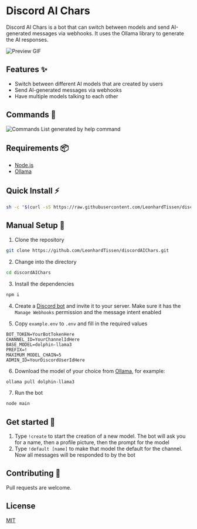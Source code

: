 # Discord AI Chars

Discord AI Chars is a bot that can switch between models and send AI-generated messages via webhooks. It uses the Ollama library to generate the AI responses.

![Preview GIF](https://s.warze.org/discordaichars.gif)

## Features ✨

- Switch between different AI models that are created by users
- Send AI-generated messages via webhooks
- Have multiple models talking to each other

## Commands 📜

![Commands List generated by help command](https://s.warze.org/discordaichars2.png)

## Requirements 📦

- [Node.js](https://nodejs.org/)
- [Ollama](https://ollama.com/download)

## Quick Install ⚡

```sh
sh -c "$(curl -sS https://raw.githubusercontent.com/LeonhardTissen/discordAIChars/master/install.sh)"
```

## Manual Setup 🔨

1. Clone the repository

```sh
git clone https://github.com/LeonhardTissen/discordAIChars.git
```

2. Change into the directory

```sh
cd discordAIChars
```

3. Install the dependencies

```sh
npm i
```

4. Create a [Discord bot](https://discord.com/developers/applications) and invite it to your server. Make sure it has the `Manage Webhooks` permission and the message intent enabled

5. Copy `example.env` to `.env` and fill in the required values

```env
BOT_TOKEN=YourBotTokenHere
CHANNEL_ID=YourChannelIdHere
BASE_MODEL=dolphin-llama3
PREFIX=!
MAXIMUM_MODEL_CHAIN=5
ADMIN_ID=YourDiscordUserIdHere
```

6. Download the model of your choice from [Ollama](https://ollama.com/library), for example:

```sh
ollama pull dolphin-llama3
```

7. Run the bot

```sh
node main
```

## Get started 🚀

1. Type `!create` to start the creation of a new model. The bot will ask you for a name, then a profile picture, then the prompt for the model
2. Type `!default [name]` to make that model the default for the channel. Now all messages will be responded to by the bot

## Contributing 🤝

Pull requests are welcome.

## License

[MIT](https://choosealicense.com/licenses/mit/)
